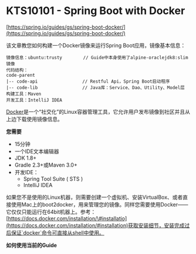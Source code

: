 # KTS10101 - Spring Boot with Docker

[https://spring.io/guides/gs/spring-boot-docker/](https://spring.io/guides/gs/spring-boot-docker/)

该文章教您如何构建一个Docker镜像来运行Spring Boot应用，镜像基本信息：

```
镜像信息：ubuntu:trusty        // Guide中本身使用了alpine-oraclejdk8:slim镜像
代码结构：
code-parent
|-- code-api                 // Restful Api，Spring Boot启动程序
|-- code-lib                 // Java库：Service、Dao、Utility、Model层
构建工具：Maven
开发工具：IntelliJ IDEA
```

[Docker](https://docker.com/)是一个“社交化”的Linux容器管理工具，它允许用户发布镜像到社区并且从上边下载使用镜像信息。

**您需要**

* 15分钟
* 一个IDE文本编辑器
* JDK 1.8+
* Gradle 2.3+或Maven 3.0+
* 开发IDE：
  * Spring Tool Suite \( STS \)
  * IntelliJ IDEA

如果您不是使用的Linux机器，则需要创建一个虚拟机、安装VirtualBox、或者直接使用Mac上的boot2docker，用来管理您的镜像。同样您需要使用Docker——它仅仅只能运行在64bit机器上。参考：[https://docs.docker.com/installation/\#installatio](https://docs.docker.com/installation/#installation)获取安装细节，安装完成过后保证`docker`命令可直接从shell中使用。

**如何使用当前的Guide**



